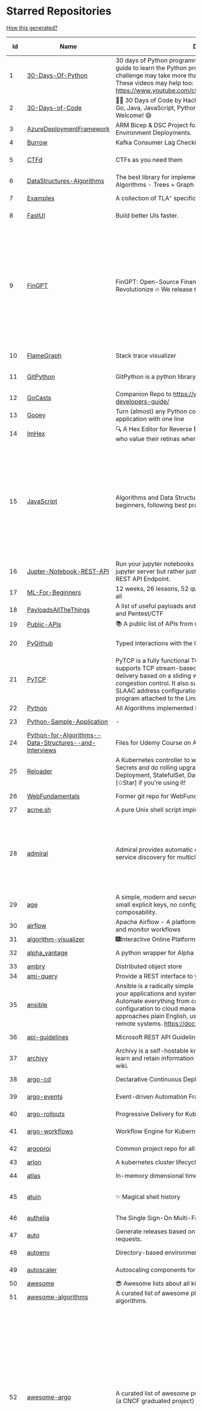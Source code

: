 # Starred Repositories  
[How this generated?](../master/USAGE.md)  
  
| Id 			| Name			| Description | Star Counts | Topics/Tags   | Last Updated 	|  
| ----------- | ----------- 	| ----------- | ----------- | ----------- 	| -----------   |  
|1|[30-Days-Of-Python](https://github.com/Asabeneh/30-Days-Of-Python.git)|30 days of Python programming challenge is a step-by-step guide to learn the Python programming language in 30 days. This challenge may take more than100 days, follow your own pace.  These videos may help too: https://www.youtube.com/channel/UC7PNRuno1rzYPb1xLa4yktw|31922||8-7-2023|  
|2|[30-Days-of-Code](https://github.com/xeoneux/30-Days-of-Code.git)|👨‍💻 30 Days of Code by HackerRank Solutions in C, C++, C#, F#, Go, Java, JavaScript, Python, Ruby, Swift & TypeScript. PRs Welcome! 😄|930||17-8-2022|  
|3|[AzureDeploymentFramework](https://github.com/brwilkinson/AzureDeploymentFramework.git)|ARM Bicep & DSC Project for Azure Infrastructure and App Environment Deployments.|144||23-12-2023|  
|4|[Burrow](https://github.com/linkedin/Burrow.git)|Kafka Consumer Lag Checking|3661|||  
|5|[CTFd](https://github.com/CTFd/CTFd.git)|CTFs as you need them|5327|ctf, security, education, flask, ctfd||  
|6|[DataStructures-Algorithms](https://github.com/rachitiitr/DataStructures-Algorithms.git)|The best library for implementation of all Data Structures and Algorithms - Trees + Graph Algorithms too!|2695||16-3-2024|  
|7|[Examples](https://github.com/tlaplus/Examples.git)|A collection of TLA⁺ specifications of varying complexities|1226||23-4-2024|  
|8|[FastUI](https://github.com/pydantic/FastUI.git)|Build better UIs faster.|7407|fastapi, pydantic, python, react||  
|9|[FinGPT](https://github.com/AI4Finance-Foundation/FinGPT.git)|FinGPT: Open-Source Financial Large Language Models!  Revolutionize 🔥    We release the trained model on HuggingFace.|11541|chatgpt, finance, fintech, large-language-models, machine-learning, nlp, prompt-engineering, pytorch, reinforcement-learning, robo-advisor, sentiment-analysis, technical-analysis, fingpt||  
|10|[FlameGraph](https://github.com/brendangregg/FlameGraph.git)|Stack trace visualizer|16451||7-11-2023|  
|11|[GitPython](https://github.com/gitpython-developers/GitPython.git)|GitPython is a python library used to interact with Git repositories.|4414|git-porcelain, git-plumbing, python-library|29-4-2024|  
|12|[GoCasts](https://github.com/StephenGrider/GoCasts.git)|Companion Repo to https://www.udemy.com/go-the-complete-developers-guide/|2036|||  
|13|[Gooey](https://github.com/chriskiehl/Gooey.git)|Turn (almost) any Python command line program into a full GUI application with one line|20383||8-5-2022|  
|14|[ImHex](https://github.com/WerWolv/ImHex.git)|🔍 A Hex Editor for Reverse Engineers, Programmers and people who value their retinas when working at 3 AM.|33037|||  
|15|[JavaScript](https://github.com/TheAlgorithms/JavaScript.git)|Algorithms and Data Structures implemented in JavaScript for beginners, following best practices.|31395|algorithm, algorithm-challenges, data-structures, cryptography, cipher, search, sort, sorting-algorithms, mathematics, conversions, hacktoberfest, javascript, algorithms-implemented, algorithms||  
|16|[Jupter-Notebook-REST-API](https://github.com/Invictify/Jupter-Notebook-REST-API.git)|Run your jupyter notebooks as a REST API endpoint. This isn't a jupyter server but rather just a way to run your notebooks as a REST API Endpoint.|75|||  
|17|[ML-For-Beginners](https://github.com/microsoft/ML-For-Beginners.git)|12 weeks, 26 lessons, 52 quizzes, classic Machine Learning for all|67052||20-2-2024|  
|18|[PayloadsAllTheThings](https://github.com/swisskyrepo/PayloadsAllTheThings.git)|A list of useful payloads and bypass for Web Application Security and Pentest/CTF|56970|||  
|19|[Public-APIs](https://github.com/n0shake/Public-APIs.git)|📚 A public list of APIs from round the web.|20928|||  
|20|[PyGithub](https://github.com/PyGithub/PyGithub.git)|Typed interactions with the GitHub API v3|6695|pygithub, python, github, github-api|19-4-2024|  
|21|[PyTCP](https://github.com/ccie18643/PyTCP.git)|PyTCP is a fully functional TCP/IP stack written in Python. It supports TCP stream-based transport with reliable packet delivery based on a sliding window mechanism and basic congestion control. It also supports IPv6/ICMPv6 protocols with SLAAC address configuration. It operates as a user space program attached to the Linux TAP interface.|330|||  
|22|[Python](https://github.com/TheAlgorithms/Python.git)|All Algorithms implemented in Python|179858|||  
|23|[Python-Sample-Application](https://github.com/uber/Python-Sample-Application.git)|-|374||9-3-2015|  
|24|[Python-for-Algorithms--Data-Structures--and-Interviews](https://github.com/jmportilla/Python-for-Algorithms--Data-Structures--and-Interviews.git)|Files for Udemy Course on Algorithms and Data Structures|2452|||  
|25|[Reloader](https://github.com/stakater/Reloader.git)|A Kubernetes controller to watch changes in ConfigMap and Secrets and do rolling upgrades on Pods with their associated Deployment, StatefulSet, DaemonSet and DeploymentConfig – [✩Star] if you're using it!|6787||28-4-2024|  
|26|[WebFundamentals](https://github.com/google/WebFundamentals.git)|Former git repo for WebFundamentals on developers.google.com|13843||10-8-2022|  
|27|[acme.sh](https://github.com/acmesh-official/acme.sh.git)|A pure Unix shell script implementing ACME client protocol|36641|||  
|28|[admiral](https://github.com/istio-ecosystem/admiral.git)|Admiral provides automatic configuration generation, syncing and service discovery for multicluster Istio service mesh|556|admiral, service-mesh, istio, k8s, multi-cluster, automation, configuration, service-discovery, multicluster, microservices, clusters||  
|29|[age](https://github.com/FiloSottile/age.git)|A simple, modern and secure encryption tool (and Go library) with small explicit keys, no config options, and UNIX-style composability.|15358|||  
|30|[airflow](https://github.com/apache/airflow.git)|Apache Airflow - A platform to programmatically author, schedule, and monitor workflows|34581||4-5-2024|  
|31|[algorithm-visualizer](https://github.com/algorithm-visualizer/algorithm-visualizer.git)|:fireworks:Interactive Online Platform that Visualizes Algorithms from Code|46222|||  
|32|[alpha_vantage](https://github.com/RomelTorres/alpha_vantage.git)|A python wrapper for Alpha Vantage API for financial data.|4165||19-3-2024|  
|33|[ambry](https://github.com/linkedin/ambry.git)|Distributed object store|1717|||  
|34|[ami-query](https://github.com/intuit/ami-query.git)|Provide a REST interface to your organization's AMIs|38|||  
|35|[ansible](https://github.com/ansible/ansible.git)|Ansible is a radically simple IT automation platform that makes your applications and systems easier to deploy and maintain. Automate everything from code deployment to network configuration to cloud management, in a language that approaches plain English, using SSH, with no agents to install on remote systems. https://docs.ansible.com.|61231||4-5-2024|  
|36|[api-guidelines](https://github.com/microsoft/api-guidelines.git)|Microsoft REST API Guidelines|22412||21-3-2024|  
|37|[archivy](https://github.com/archivy/archivy.git)|Archivy is a self-hostable knowledge repository that allows you to learn and retain information in your own personal and extensible wiki.|3148||25-7-2023|  
|38|[argo-cd](https://github.com/argoproj/argo-cd.git)|Declarative Continuous Deployment for Kubernetes|16220||3-5-2024|  
|39|[argo-events](https://github.com/argoproj/argo-events.git)|Event-driven Automation Framework for Kubernetes|2241||4-5-2024|  
|40|[argo-rollouts](https://github.com/argoproj/argo-rollouts.git)|Progressive Delivery for Kubernetes|2503||3-5-2024|  
|41|[argo-workflows](https://github.com/argoproj/argo-workflows.git)|Workflow Engine for Kubernetes|14330||4-5-2024|  
|42|[argoproj](https://github.com/argoproj/argoproj.git)|Common project repo for all Argo Projects|552||14-3-2024|  
|43|[arlon](https://github.com/arlonproj/arlon.git)|A kubernetes cluster lifecycle management and configuration tool|143|||  
|44|[atlas](https://github.com/Netflix/atlas.git)|In-memory dimensional time series database.|3391||29-4-2024|  
|45|[atuin](https://github.com/atuinsh/atuin.git)|✨ Magical shell history|17865|shell, rust, zsh, history, fish, bash|2-5-2024|  
|46|[authelia](https://github.com/authelia/authelia.git)|The Single Sign-On Multi-Factor portal for web apps|19630||5-5-2024|  
|47|[auto](https://github.com/intuit/auto.git)|Generate releases based on semantic version labels on pull requests.|2192|||  
|48|[autoenv](https://github.com/hyperupcall/autoenv.git)|Directory-based environments.|5559||18-4-2024|  
|49|[autoscaler](https://github.com/kubernetes/autoscaler.git)|Autoscaling components for Kubernetes|7636||30-4-2024|  
|50|[awesome](https://github.com/sindresorhus/awesome.git)|😎 Awesome lists about all kinds of interesting topics|301554|||  
|51|[awesome-algorithms](https://github.com/tayllan/awesome-algorithms.git)|A curated list of awesome places to learn and/or practice algorithms.|17720|||  
|52|[awesome-argo](https://github.com/akuity/awesome-argo.git)|A curated list of awesome projects and resources related to Argo (a CNCF graduated project)|1795|awesome, awesome-list, awesome-lists, argocd, argo-workflows, argo-events, argo-rollouts, machine-learning, workflow-engine, workflow-management, infrastructure-as-code, continuous-delivery, cloud-native, kubernetes, cncf, gitops, workflow-orchestration, devops, mlops, argo||  
|53|[awesome-cheatsheets](https://github.com/LeCoupa/awesome-cheatsheets.git)|👩‍💻👨‍💻 Awesome cheatsheets for popular programming languages, frameworks and development tools. They include everything you should know in one single file.|37627||15-4-2024|  
|54|[awesome-courses](https://github.com/prakhar1989/awesome-courses.git)|:books: List of awesome university courses for learning Computer Science!|53978|||  
|55|[awesome-deep-learning](https://github.com/ChristosChristofidis/awesome-deep-learning.git)|A curated list of awesome Deep Learning tutorials, projects and communities.|22887||14-11-2022|  
|56|[awesome-docker](https://github.com/veggiemonk/awesome-docker.git)|:whale: A curated list of Docker resources and projects|28455||8-4-2024|  
|57|[awesome-flask](https://github.com/humiaozuzu/awesome-flask.git)|A curated list of awesome Flask resources and plugins|11928|||  
|58|[awesome-gcp-certifications](https://github.com/sathishvj/awesome-gcp-certifications.git)|Google Cloud Platform Certification resources.|3823||28-4-2024|  
|59|[awesome-github-profile-readme](https://github.com/abhisheknaiidu/awesome-github-profile-readme.git)|😎 A curated list of awesome GitHub Profile READMEs 📝|22549|||  
|60|[awesome-go](https://github.com/avelino/awesome-go.git)|A curated list of awesome Go frameworks, libraries and software|121277|||  
|61|[awesome-k6](https://github.com/grafana/awesome-k6.git)|A curated list of awesome tools, content and projects using k6|517|load-testing, performance-monitoring, performance-testing, test-automation, testing, testing-tools, awesome, awesome-list||  
|62|[awesome-k8s-resources](https://github.com/tomhuang12/awesome-k8s-resources.git)|A curated list of awesome Kubernetes tools and resources.|3070||16-1-2024|  
|63|[awesome-kubectl-plugins](https://github.com/ishantanu/awesome-kubectl-plugins.git)|Curated list of kubectl plugins|826|||  
|64|[awesome-kubernetes](https://github.com/nubenetes/awesome-kubernetes.git)|A curated list of awesome references collected since 2018.|584||12-2-2024|  
|65|[awesome-kubernetes](https://github.com/ramitsurana/awesome-kubernetes.git)|A curated list for awesome kubernetes sources :ship::tada:|14742||18-4-2024|  
|66|[awesome-macOS](https://github.com/iCHAIT/awesome-macOS.git)|  A curated list of awesome applications, softwares, tools and shiny things for macOS.|15400||5-1-2024|  
|67|[awesome-machine-learning](https://github.com/josephmisiti/awesome-machine-learning.git)|A curated list of awesome Machine Learning frameworks, libraries and software.|63610|||  
|68|[awesome-macos-command-line](https://github.com/herrbischoff/awesome-macos-command-line.git)|Use your macOS terminal shell to do awesome things.|28426|||  
|69|[awesome-microservices](https://github.com/mfornos/awesome-microservices.git)|A curated list of Microservice Architecture related principles and technologies.|12939|||  
|70|[awesome-ml-courses](https://github.com/luspr/awesome-ml-courses.git)|Awesome free machine learning and AI courses with video lectures.|2580|machine-learning, deep-learning, reinforcement-learning, ai-courses, artificial-intelligence||  
|71|[awesome-pentest](https://github.com/enaqx/awesome-pentest.git)|A collection of awesome penetration testing resources, tools and other shiny things|20555|||  
|72|[awesome-python](https://github.com/vinta/awesome-python.git)|An opinionated list of awesome Python frameworks, libraries, software and resources.|205917|||  
|73|[awesome-python-applications](https://github.com/mahmoud/awesome-python-applications.git)|💿 Free software that works great, and also happens to be open-source Python. |16237||30-1-2024|  
|74|[awesome-sanic](https://github.com/mekicha/awesome-sanic.git)|A curated list of awesome Sanic resources and extensions|736|||  
|75|[awesome-scalability](https://github.com/binhnguyennus/awesome-scalability.git)|The Patterns of Scalable, Reliable, and Performant Large-Scale Systems|53333|||  
|76|[awesome-selfhosted](https://github.com/awesome-selfhosted/awesome-selfhosted.git)|A list of Free Software network services and web applications which can be hosted on your own servers|179007|||  
|77|[awesome-shell](https://github.com/alebcay/awesome-shell.git)|A curated list of awesome command-line frameworks, toolkits, guides and gizmos. Inspired by awesome-php.|31226|||  
|78|[awesome-sre](https://github.com/dastergon/awesome-sre.git)|A curated list of Site Reliability and Production Engineering resources.|11526|||  
|79|[awesome-sysadmin](https://github.com/awesome-foss/awesome-sysadmin.git)|A curated list of amazingly awesome open-source sysadmin resources.|22823|||  
|80|[awesome-vscode](https://github.com/viatsko/awesome-vscode.git)|🎨 A curated list of delightful VS Code packages and resources.|24295|||  
|81|[awless](https://github.com/wallix/awless.git)|A Mighty CLI for AWS|4963||10-12-2018|  
|82|[aws-cdk](https://github.com/aws/aws-cdk.git)|The AWS Cloud Development Kit is a framework for defining cloud infrastructure in code|11180||3-5-2024|  
|83|[aws-cdk-examples](https://github.com/aws-samples/aws-cdk-examples.git)|Example projects using the AWS CDK|4846|cdk, cdk-examples||  
|84|[aws-cloudformation-user-guide](https://github.com/awsdocs/aws-cloudformation-user-guide.git)|The open source version of the AWS CloudFormation User Guide|761|||  
|85|[aws-eks-best-practices](https://github.com/aws/aws-eks-best-practices.git)|A best practices guide for day 2 operations, including operational excellence, security, reliability, performance efficiency, and cost optimization.|1859|||  
|86|[azkaban](https://github.com/azkaban/azkaban.git)|Azkaban workflow manager.|4404||29-8-2023|  
|87|[azure-cli](https://github.com/Azure/azure-cli.git)|Azure Command-Line Interface|3865|||  
|88|[azure-docs-bicep-samples](https://github.com/Azure/azure-docs-bicep-samples.git)|-|71|||  
|89|[azure-functions-host](https://github.com/Azure/azure-functions-host.git)|The host/runtime that powers Azure Functions|1901||2-5-2024|  
|90|[azure-monitor-opencensus-python](https://github.com/Azure-Samples/azure-monitor-opencensus-python.git)|Sample repository demonstrating Azure Monitor exporters for Opencensus Python|23||1-6-2023|  
|91|[azure-quickstart-templates](https://github.com/Azure/azure-quickstart-templates.git)|Azure Quickstart Templates|13740||3-5-2024|  
|92|[azure-rest-api-specs](https://github.com/Azure/azure-rest-api-specs.git)|The source for REST API specifications for Microsoft Azure.|2468||4-5-2024|  
|93|[azure-sdk-for-python](https://github.com/Azure/azure-sdk-for-python.git)|This repository is for active development of the Azure SDK for Python. For consumers of the SDK we recommend visiting our public developer docs at https://docs.microsoft.com/python/azure/ or our versioned developer docs at https://azure.github.io/azure-sdk-for-python. |4281||4-5-2024|  
|94|[azure4everyone-samples](https://github.com/MarczakIO/azure4everyone-samples.git)|-|250||12-2-2022|  
|95|[backstage](https://github.com/backstage/backstage.git)|Backstage is an open platform for building developer portals|26467||4-5-2024|  
|96|[badges](https://github.com/Naereen/badges.git)|:pencil: Markdown code for lots of small badges :ribbon: :pushpin: (shields.io, forthebadge.com etc) :sunglasses:. Contributions are welcome! Please add yours!|4138|forthebadge, badges, markdown, markdown-cheatsheet, meta-badge, forthebadge-cc, restructuredtext, pokemon, python, awesome, markup|24-4-2024|  
|97|[bashhub-client](https://github.com/rcaloras/bashhub-client.git)|:cloud: Bash history in the cloud. Indexed and searchable. |1232|bash, history, cloud, shell, shell-extension, zsh, terminal||  
|98|[bcc](https://github.com/iovisor/bcc.git)|BCC - Tools for BPF-based Linux IO analysis, networking, monitoring, and more|19491|||  
|99|[benten](https://github.com/intuit/benten.git)|Chatbot Development Framework (with Slack integration for Jira and Jenkins)|133||31-3-2021|  
|100|[bhai-lang](https://github.com/DulLabs/bhai-lang.git)|A toy programming language written in Typescript|3964|||  
|101|[bicep](https://github.com/Azure/bicep.git)|Bicep is a declarative language for describing and deploying Azure resources|3128||3-5-2024|  
|102|[bitcoin](https://github.com/bitcoin/bitcoin.git)|Bitcoin Core integration/staging tree|76199|||  
|103|[blackfriday](https://github.com/russross/blackfriday.git)|Blackfriday: a markdown processor for Go|5366|||  
|104|[blockly](https://github.com/google/blockly.git)|The web-based visual programming editor.|12123|||  
|105|[boulder](https://github.com/letsencrypt/boulder.git)|An ACME-based certificate authority, written in Go. |4984||3-5-2024|  
|106|[boundary](https://github.com/hashicorp/boundary.git)|Boundary enables identity-based access management for dynamic infrastructure. |3785|||  
|107|[brackets](https://github.com/adobe/brackets.git)|An open source code editor for the web, written in JavaScript, HTML and CSS.|33292||18-3-2021|  
|108|[brooklin](https://github.com/linkedin/brooklin.git)|An extensible distributed system for reliable nearline data streaming at scale|891||29-3-2024|  
|109|[brotli](https://github.com/google/brotli.git)|Brotli compression format|13145|||  
|110|[build-your-own-x](https://github.com/codecrafters-io/build-your-own-x.git)|Master programming by recreating your favorite technologies from scratch.|259438|||  
|111|[caddy](https://github.com/caddyserver/caddy.git)|Fast and extensible multi-platform HTTP/1-2-3 web server with automatic HTTPS|53931|||  
|112|[cdk8s](https://github.com/cdk8s-team/cdk8s.git)|Define Kubernetes native apps and abstractions using object-oriented programming|4140||4-5-2024|  
|113|[cdnjs](https://github.com/cdnjs/cdnjs.git)|🤖 CDN assets - The #1 free and open source CDN built to make life easier for developers.|10161||5-5-2024|  
|114|[celery](https://github.com/celery/celery.git)|Distributed Task Queue (development branch)|23559|||  
|115|[cello](https://github.com/cello-proj/cello.git)|Run infrastructure as code (IaC) software tools including CDK, Terraform and Cloud Formation via GitOps.|268|||  
|116|[cert-manager](https://github.com/cert-manager/cert-manager.git)|Automatically provision and manage TLS certificates in Kubernetes|11493||4-5-2024|  
|117|[cfssl](https://github.com/cloudflare/cfssl.git)|CFSSL: Cloudflare's PKI and TLS toolkit|8480|||  
|118|[chaos-mesh](https://github.com/chaos-mesh/chaos-mesh.git)|A Chaos Engineering Platform for Kubernetes.|6419||3-4-2024|  
|119|[chaosmonkey](https://github.com/Netflix/chaosmonkey.git)|Chaos Monkey is a resiliency tool that helps applications tolerate random instance failures.|14554||15-7-2023|  
|120|[chartmuseum](https://github.com/helm/chartmuseum.git)|helm chart repository server|3485||21-4-2024|  
|121|[charts](https://github.com/helm/charts.git)|⚠️(OBSOLETE) Curated applications for Kubernetes|15533||21-12-2021|  
|122|[cheat.sh](https://github.com/chubin/cheat.sh.git)|the only cheat sheet you need|37500|||  
|123|[checkov](https://github.com/bridgecrewio/checkov.git)|Prevent cloud misconfigurations and find vulnerabilities during build-time in infrastructure as code, container images and open source packages with Checkov by Bridgecrew.|6557|terraform, static-analysis, aws, gcp, azure, aws-security, cloudformation, scans, compliance, kubernetes, infrastructure-as-code, devops, hacktoberfest||  
|124|[chef](https://github.com/chef/chef.git)|Chef Infra, a powerful automation platform that transforms infrastructure into code automating how infrastructure is configured, deployed and managed across any environment, at any scale|7487|||  
|125|[cilium](https://github.com/cilium/cilium.git)|eBPF-based Networking, Security, and Observability|18628||3-5-2024|  
|126|[clair](https://github.com/quay/clair.git)|Vulnerability Static Analysis for Containers|10052|containers, static-analysis, go, kubernetes, docker, oci, oci-image, vulnerabilities, clair||  
|127|[cli](https://github.com/snyk/cli.git)|Snyk CLI scans and monitors your projects for security vulnerabilities.|4788||2-5-2024|  
|128|[cli](https://github.com/cli/cli.git)|GitHub’s official command line tool|35475|||  
|129|[cli-spinners](https://github.com/sindresorhus/cli-spinners.git)|Spinners for use in the terminal|2352|||  
|130|[click](https://github.com/pallets/click.git)|Python composable command line interface toolkit|15056||1-5-2024|  
|131|[cloud-custodian](https://github.com/cloud-custodian/cloud-custodian.git)|Rules engine for cloud security, cost optimization, and governance, DSL in yaml for policies to query, filter, and take actions on resources|5229||26-4-2024|  
|132|[cluster-api](https://github.com/kubernetes-sigs/cluster-api.git)|Home for Cluster API, a subproject of sig-cluster-lifecycle|3361|k8s-sig-cluster-lifecycle||  
|133|[cobra](https://github.com/spf13/cobra.git)|A Commander for modern Go CLI interactions|36102|||  
|134|[codebytere.github.io](https://github.com/codebytere/codebytere.github.io.git)|personal website|504||18-3-2024|  
|135|[codesearch](https://github.com/google/codesearch.git)|Fast, indexed regexp search over large file trees|3493||29-3-2020|  
|136|[coding-interview-university](https://github.com/jwasham/coding-interview-university.git)|A complete computer science study plan to become a software engineer.|291063||3-5-2024|  
|137|[compose](https://github.com/docker/compose.git)|Define and run multi-container applications with Docker|32424|||  
|138|[computer-science](https://github.com/ossu/computer-science.git)|:mortar_board: Path to a free self-taught education in Computer Science!|163008|||  
|139|[conductor](https://github.com/Netflix/conductor.git)|Conductor is a microservices orchestration engine.|12912||13-12-2023|  
|140|[confd](https://github.com/kelseyhightower/confd.git)|Manage local application configuration files using templates and data from etcd or consul|8278|||  
|141|[config](https://github.com/nikitavoloboev/config.git)|Apps/CLIs/configs I use on macOS/iOS. Fish, Karabiner, Cursor..|20301|||  
|142|[consul](https://github.com/hashicorp/consul.git)|Consul is a distributed, highly available, and data center aware solution to connect and configure applications across dynamic, distributed infrastructure.|27836||4-5-2024|  
|143|[containerd](https://github.com/containerd/containerd.git)|An open and reliable container runtime|16376||4-5-2024|  
|144|[copacetic](https://github.com/project-copacetic/copacetic.git)|🧵 CLI tool for directly patching container images using reports from vulnerability scanners|793||29-4-2024|  
|145|[coredns](https://github.com/coredns/coredns.git)|CoreDNS is a DNS server that chains plugins|11824||26-4-2024|  
|146|[crouton](https://github.com/dnschneid/crouton.git)|Chromium OS Universal Chroot Environment|8496|chroot, shell, crouton, minecraft, ubuntu, debian, kali, linux, chromeos||  
|147|[cruise-control](https://github.com/linkedin/cruise-control.git)|Cruise-control is the first of its kind to fully automate the dynamic workload rebalance and self-healing of a Kafka cluster. It provides great value to Kafka users by simplifying the operation of Kafka clusters.|2653|||  
|148|[curl](https://github.com/curl/curl.git)|A command line tool and library for transferring data with URL syntax, supporting DICT, FILE, FTP, FTPS, GOPHER, GOPHERS, HTTP, HTTPS, IMAP, IMAPS, LDAP, LDAPS, MQTT, POP3, POP3S, RTMP, RTMPS, RTSP, SCP, SFTP, SMB, SMBS, SMTP, SMTPS, TELNET, TFTP, WS and WSS. libcurl offers a myriad of powerful features|34239|http, https, ftp, user-agent, client, library, curl, libcurl, c, transfer-data, ldap, mqtt, sftp, scp, imaps, gopher, pop3, transferring-data, hacktoberfest, websocket|4-5-2024|  
|149|[dailybot](https://github.com/sapumar/dailybot.git)|Simple telegram bot to remind about the daily stand up|8||23-12-2021|  
|150|[dapr](https://github.com/dapr/dapr.git)|Dapr is a portable, event-driven, runtime for building distributed applications across cloud and edge.|23316||30-4-2024|  
|151|[dashboard](https://github.com/kubernetes/dashboard.git)|General-purpose web UI for Kubernetes clusters|13863|||  
|152|[datamodel-code-generator](https://github.com/koxudaxi/datamodel-code-generator.git)|Pydantic model and dataclasses.dataclass generator for easy conversion of JSON, OpenAPI, JSON Schema, and YAML data sources.|2317||23-4-2024|  
|153|[datree](https://github.com/datreeio/datree.git)|Prevent Kubernetes misconfigurations from reaching production (again 😤 )! From code to cloud, Datree provides an E2E policy enforcement solution to run automatic checks for rule violations. See our docs: https://hub.datree.io|6410|kubernetes, policy, guardrail, best-practices, cli, static-code-analysis, datree, admission-webhook, devops, policy-management, security|1-8-2023|  
|154|[deepdiff](https://github.com/seperman/deepdiff.git)|DeepDiff: Deep Difference and search of any Python object/data. DeepHash: Hash of any object based on its contents. Delta: Use deltas to reconstruct objects by adding deltas together.|1907||8-4-2024|  
|155|[design-patterns-for-humans](https://github.com/kamranahmedse/design-patterns-for-humans.git)|An ultra-simplified explanation to design patterns|43456|||  
|156|[developer-roadmap](https://github.com/kamranahmedse/developer-roadmap.git)|Interactive roadmaps, guides and other educational content to help developers grow in their careers.|275901|||  
|157|[devops-exercises](https://github.com/bregman-arie/devops-exercises.git)|Linux, Jenkins, AWS, SRE, Prometheus, Docker, Python, Ansible, Git, Kubernetes, Terraform, OpenStack, SQL, NoSQL, Azure, GCP, DNS, Elastic, Network, Virtualization. DevOps Interview Questions|63708|||  
|158|[diagrams](https://github.com/mingrammer/diagrams.git)|:art: Diagram as Code for prototyping cloud system architectures|34967||13-4-2024|  
|159|[discourse](https://github.com/discourse/discourse.git)|A platform for community discussion. Free, open, simple.|40556||4-5-2024|  
|160|[dive](https://github.com/wagoodman/dive.git)|A tool for exploring each layer in a docker image|43723||2-2-2024|  
|161|[django](https://github.com/django/django.git)|The Web framework for perfectionists with deadlines.|76917|||  
|162|[django-health-check](https://github.com/revsys/django-health-check.git)|a pluggable app that runs a full check on the deployment, using a number of plugins to check e.g. database, queue server, celery processes, etc.|1145||3-5-2024|  
|163|[dns](https://github.com/miekg/dns.git)|DNS library in Go|7768||17-4-2024|  
|164|[dnscontrol](https://github.com/StackExchange/dnscontrol.git)|Infrastructure as code for DNS!|2933||3-5-2024|  
|165|[dnslib](https://github.com/paulc/dnslib.git)|A Python library to encode/decode DNS wire-format packets |291|||  
|166|[dnsperf](https://github.com/cobblau/dnsperf.git)|A DNS performance tool.|213||14-10-2017|  
|167|[docker-cheat-sheet](https://github.com/wsargent/docker-cheat-sheet.git)|Docker Cheat Sheet|21929||23-6-2022|  
|168|[docker-development-youtube-series](https://github.com/marcel-dempers/docker-development-youtube-series.git)|-|4999||24-10-2023|  
|169|[docker_practice](https://github.com/yeasy/docker_practice.git)|Learn and understand Docker&Container technologies, with real DevOps practice!|24232||4-2-2024|  
|170|[dockerfiles](https://github.com/jessfraz/dockerfiles.git)|Various Dockerfiles I use on the desktop and on servers.|13495||27-3-2021|  
|171|[doitlive](https://github.com/sloria/doitlive.git)|Because sometimes you need to do it live|3403|||  
|172|[dokku](https://github.com/dokku/dokku.git)|A docker-powered PaaS that helps you build and manage the lifecycle of applications|26054||4-5-2024|  
|173|[dotfiles](https://github.com/bbkane/dotfiles.git)|Configs for apps I care about|31|||  
|174|[driftctl](https://github.com/snyk/driftctl.git)|Detect, track and alert on infrastructure drift|2411||12-12-2023|  
|175|[eBPF-Package-Repository](https://github.com/l3af-project/eBPF-Package-Repository.git)|eBPF Programs|53|||  
|176|[echarts](https://github.com/apache/echarts.git)|Apache ECharts is a powerful, interactive charting and data visualization library for browser|59030|||  
|177|[echo](https://github.com/labstack/echo.git)|High performance, minimalist Go web framework|28575||15-4-2024|  
|178|[ecs-refarch-service-discovery](https://github.com/awslabs/ecs-refarch-service-discovery.git)|An EC2 Container Service Reference Architecture for providing Service Discovery to containers using CloudWatch Events, Lambda and Route 53 private hosted zones. |446||25-7-2016|  
|179|[eks-anywhere](https://github.com/aws/eks-anywhere.git)|Run Amazon EKS on your own infrastructure 🚀|1918||3-5-2024|  
|180|[eks-node-viewer](https://github.com/awslabs/eks-node-viewer.git)|EKS Node Viewer|1002|||  
|181|[emissary](https://github.com/emissary-ingress/emissary.git)|open source Kubernetes-native API gateway for microservices built on the Envoy Proxy|4284||1-5-2024|  
|182|[eng-practices](https://github.com/google/eng-practices.git)|Google's Engineering Practices documentation|19778||24-4-2024|  
|183|[engineering-blogs](https://github.com/kilimchoi/engineering-blogs.git)|A curated list of engineering blogs|29233||21-2-2024|  
|184|[envoy](https://github.com/envoyproxy/envoy.git)|Cloud-native high-performance edge/middle/service proxy|23964||3-5-2024|  
|185|[eruda](https://github.com/liriliri/eruda.git)|Console for mobile browsers|17301||5-11-2023|  
|186|[etcd](https://github.com/etcd-io/etcd.git)|Distributed reliable key-value store for the most critical data of a distributed system|46437||4-5-2024|  
|187|[every-programmer-should-know](https://github.com/mtdvio/every-programmer-should-know.git)|A collection of (mostly) technical things every software developer should know about|76879|||  
|188|[ewd998](https://github.com/tlaplus-workshops/ewd998.git)|Distributed termination detection on a ring, due to Shmuel Safra:|46||21-7-2023|  
|189|[excalidraw](https://github.com/excalidraw/excalidraw.git)|Virtual whiteboard for sketching hand-drawn like diagrams|73373|productivity, collaboration, diagrams, drawing, whiteboard, canvas, hacktoberfest||  
|190|[external-dns](https://github.com/kubernetes-sigs/external-dns.git)|Configure external DNS servers (AWS Route53, Google CloudDNS and others) for Kubernetes Ingresses and Services|7271|||  
|191|[faas](https://github.com/openfaas/faas.git)|OpenFaaS - Serverless Functions Made Simple|24549||28-4-2024|  
|192|[face_recognition](https://github.com/ageitgey/face_recognition.git)|The world's simplest facial recognition api for Python and the command line|51826|||  
|193|[faker](https://github.com/joke2k/faker.git)|Faker is a Python package that generates fake data for you.|17122||2-5-2024|  
|194|[falcon](https://github.com/falconry/falcon.git)|The no-magic web data plane API and microservices framework for Python developers, with a focus on reliability, correctness, and performance at scale.|9388||17-4-2024|  
|195|[fastapi](https://github.com/tiangolo/fastapi.git)|FastAPI framework, high performance, easy to learn, fast to code, ready for production|71192||3-5-2024|  
|196|[fastapi-cache](https://github.com/long2ice/fastapi-cache.git)|fastapi-cache is a tool to cache fastapi response and function result, with backends support redis and memcached.|1138|cache, fastapi, redis, memcached|7-12-2023|  
|197|[fastapi-code-generator](https://github.com/koxudaxi/fastapi-code-generator.git)|This code generator creates FastAPI app from an openapi file.|910||2-5-2024|  
|198|[fastapi-jwt](https://github.com/testdrivenio/fastapi-jwt.git)|secure a FastAPI app by enabling authentication using JSON Web Tokens (JWTs)|106|fastapi, jwt-authentication|31-1-2023|  
|199|[fastapi-mvc](https://github.com/fastapi-mvc/fastapi-mvc.git)|Developer productivity tool for making high-quality FastAPI production-ready APIs.|574|python, fastapi, fastapi-template, fastapi-boilerplate, mvc, kubernetes, redis-cluster, redis-operator, redis, helm, project-generator, nix||  
|200|[fastapi-utils](https://github.com/dmontagu/fastapi-utils.git)|Reusable utilities for FastAPI|1750||19-3-2023|  
|201|[fastapi-versioning](https://github.com/DeanWay/fastapi-versioning.git)|api versioning for fastapi web applications|617|||  
|202|[fastapi_client](https://github.com/dmontagu/fastapi_client.git)|FastAPI client generator|323||11-2-2021|  
|203|[fastapi_profiler](https://github.com/sunhailin-Leo/fastapi_profiler.git)|A FastAPI Middleware of joerick/pyinstrument to check your service performance.|196||4-3-2024|  
|204|[fasthttp](https://github.com/valyala/fasthttp.git)|Fast HTTP package for Go. Tuned for high performance. Zero memory allocations in hot paths. Up to 10x faster than net/http|21070||2-5-2024|  
|205|[fauxpilot](https://github.com/fauxpilot/fauxpilot.git)|FauxPilot - an open-source alternative to GitHub Copilot server|14266||29-5-2023|  
|206|[fd](https://github.com/sharkdp/fd.git)|A simple, fast and user-friendly alternative to 'find'|31680|||  
|207|[first-contributions](https://github.com/firstcontributions/first-contributions.git)|🚀✨ Help beginners to contribute to open source projects|42572|open-source, tutorial, contribution, community, tutorials, beginner, beginner-friendly, contributions, contributions-welcome, good-first-issue, help-wanted||  
|208|[fish-shell](https://github.com/fish-shell/fish-shell.git)|The user-friendly command line shell.|24607|||  
|209|[flasgger](https://github.com/flasgger/flasgger.git)|Easy OpenAPI specs and Swagger UI for your Flask API|3494||23-4-2024|  
|210|[flask](https://github.com/pallets/flask.git)|The Python micro framework for building web applications.|66445|||  
|211|[flask-app-on-azure-functions](https://github.com/Azure-Samples/flask-app-on-azure-functions.git)|A sample to run a Flask app on Azure Functions|18||18-2-2022|  
|212|[flask-celery-example](https://github.com/miguelgrinberg/flask-celery-example.git)|This repository contains the example code for my blog article Using Celery with Flask.|1177||12-9-2021|  
|213|[flask-swagger-ui](https://github.com/sveint/flask-swagger-ui.git)|Swagger UI blueprint for flask|175||24-5-2022|  
|214|[flower](https://github.com/mher/flower.git)|Real-time monitor and web admin for Celery distributed task queue|6183||17-12-2023|  
|215|[flux](https://github.com/fluxcd/flux.git)|Successor: https://github.com/fluxcd/flux2|6885|kubernetes, gitops, legacy|1-11-2022|  
|216|[forcediphttpsadapter](https://github.com/Roadmaster/forcediphttpsadapter.git)|A requests TransportAdapter allowing to force a specific IP for HTTPS connections.|54|||  
|217|[fortio](https://github.com/fortio/fortio.git)|Fortio load testing library, command line tool, advanced echo server and web UI in go (golang). Allows to specify a set query-per-second load and record latency histograms and other useful stats.|3171||10-4-2024|  
|218|[fortio-operator](https://github.com/verfio/fortio-operator.git)|Load Testing Operator within the Kubernetes cluster and outside of it.|36||18-3-2019|  
|219|[free-for-dev](https://github.com/ripienaar/free-for-dev.git)|A list of SaaS, PaaS and IaaS offerings that have free tiers of interest to devops and infradev|84137|||  
|220|[free-programming-books](https://github.com/EbookFoundation/free-programming-books.git)|:books: Freely available programming books|321025|||  
|221|[fucking-algorithm](https://github.com/labuladong/fucking-algorithm.git)|刷算法全靠套路，认准 labuladong 就够了！English version supported! Crack LeetCode, not only how, but also why. |123475||28-4-2024|  
|222|[fuzzywuzzy](https://github.com/seatgeek/fuzzywuzzy.git)|Fuzzy String Matching in Python|9124||9-9-2021|  
|223|[game_control](https://github.com/ChoudharyChanchal/game_control.git)|-|735||19-7-2020|  
|224|[git-standup](https://github.com/kamranahmedse/git-standup.git)|Recall what you did on the last working day. Psst! or be nosy and find what someone else in your team did ;-)|7537||15-3-2024|  
|225|[gitbook](https://github.com/GitbookIO/gitbook.git)|The open source frontend for GitBook doc sites|26390|||  
|226|[github-cheat-sheet](https://github.com/tiimgreen/github-cheat-sheet.git)|A list of cool features of Git and GitHub.|45768||15-10-2023|  
|227|[github1s](https://github.com/conwnet/github1s.git)|One second to read GitHub code with VS Code.|22649|||  
|228|[gitignore](https://github.com/github/gitignore.git)|A collection of useful .gitignore templates|157970|||  
|229|[glb-director](https://github.com/github/glb-director.git)|GitHub Load Balancer Director and supporting tooling.|2328|||  
|230|[gloo](https://github.com/solo-io/gloo.git)|The Feature-rich, Kubernetes-native, Next-Generation API Gateway Built on Envoy|3989||3-5-2024|  
|231|[go-leetcode](https://github.com/austingebauer/go-leetcode.git)|A collection of 100+ popular LeetCode problems solved in Go.|1760||26-11-2023|  
|232|[go-metrics](https://github.com/rcrowley/go-metrics.git)|Go port of Coda Hale's Metrics library|3430||27-12-2020|  
|233|[go-restful](https://github.com/emicklei/go-restful.git)|package for building REST-style Web Services using Go|4975|||  
|234|[go-spew](https://github.com/davecgh/go-spew.git)|Implements a deep pretty printer for Go data structures to aid in debugging|5931||30-8-2018|  
|235|[goaccess](https://github.com/allinurl/goaccess.git)|GoAccess is a real-time web log analyzer and interactive viewer that runs in a terminal in *nix systems or through your browser.|17540||2-5-2024|  
|236|[gobgp](https://github.com/osrg/gobgp.git)|BGP implemented in the Go Programming Language|3470||30-4-2024|  
|237|[golang-web-dev](https://github.com/GoesToEleven/golang-web-dev.git)|-|3296|||  
|238|[google-api-python-client](https://github.com/googleapis/google-api-python-client.git)|🐍 The official Python client library for Google's discovery based APIs.|7401||30-4-2024|  
|239|[google-cloud-python](https://github.com/googleapis/google-cloud-python.git)|Google Cloud Client Library for Python|4657||26-4-2024|  
|240|[google-maps-services-python](https://github.com/googlemaps/google-maps-services-python.git)|Python client library for Google Maps API Web Services|4358|||  
|241|[googlesre](https://github.com/google/googlesre.git)|-|155||21-3-2024|  
|242|[goreleaser](https://github.com/goreleaser/goreleaser.git)|Deliver Go binaries as fast and easily as possible|13097||3-5-2024|  
|243|[gotty](https://github.com/sorenisanerd/gotty.git)|Share your terminal as a web application|2065|||  
|244|[gotty](https://github.com/yudai/gotty.git)|Share your terminal as a web application|18450||13-12-2017|  
|245|[gping](https://github.com/orf/gping.git)|Ping, but with a graph|10318|||  
|246|[gpt-pilot](https://github.com/Pythagora-io/gpt-pilot.git)|The first real AI developer|28245|ai, codegen, developer-tools, gpt-4, coding-assistant, research-project|22-4-2024|  
|247|[graphene-django](https://github.com/graphql-python/graphene-django.git)|Build powerful, efficient, and flexible GraphQL APIs with seamless Django integration.|4234|||  
|248|[grequests](https://github.com/spyoungtech/grequests.git)|Requests + Gevent = <3|4421||8-6-2023|  
|249|[grumpy](https://github.com/giantswarm/grumpy.git)|Kubernetes Validation Admission Controller example|24||24-7-2020|  
|250|[guacamole-server](https://github.com/apache/guacamole-server.git)|Mirror of Apache Guacamole Server|2899||2-5-2024|  
|251|[halo](https://github.com/manrajgrover/halo.git)|💫 Beautiful spinners for terminal, IPython and Jupyter|2852|||  
|252|[haproxy](https://github.com/haproxy/haproxy.git)|HAProxy Load Balancer's development branch (mirror of git.haproxy.org)|4481|||  
|253|[healthchecks](https://github.com/healthchecks/healthchecks.git)|Open-source cron job and background task monitoring service, written in Python & Django|7330|cron, devops, cron-jobs, monitoring, ops, django||  
|254|[helm](https://github.com/helm/helm.git)|The Kubernetes Package Manager|26080|||  
|255|[helm-git-repo](https://github.com/yks0000/helm-git-repo.git)|A Helm Repo (Automatically build index.yaml)|1||6-4-2021|  
|256|[hey](https://github.com/rakyll/hey.git)|HTTP load generator, ApacheBench (ab) replacement|17305|||  
|257|[homebrew-cask](https://github.com/Homebrew/homebrew-cask.git)|🍻 A CLI workflow for the administration of macOS applications distributed as binaries|20554|||  
|258|[homepage](https://github.com/gethomepage/homepage.git)|A highly customizable homepage (or startpage / application dashboard) with Docker and service API integrations.|16201||4-5-2024|  
|259|[how-web-works](https://github.com/vasanthk/how-web-works.git)|What happens behind the scenes when we type www.google.com in a browser?|15749||13-3-2023|  
|260|[htmlq](https://github.com/mgdm/htmlq.git)|Like jq, but for HTML.|6935|||  
|261|[htop](https://github.com/htop-dev/htop.git)|htop - an interactive process viewer|5938|||  
|262|[http-api-design](https://github.com/interagent/http-api-design.git)|HTTP API design guide extracted from work on the Heroku Platform API|13672||16-1-2024|  
|263|[http2smugl](https://github.com/neex/http2smugl.git)|-|517||12-10-2023|  
|264|[httpstat](https://github.com/davecheney/httpstat.git)|It's like curl -v, with colours. |6497|||  
|265|[httptools](https://github.com/MagicStack/httptools.git)|Fast HTTP parser|1166|||  
|266|[hub](https://github.com/mislav/hub.git)|A command-line tool that makes git easier to use with GitHub.|22693|||  
|267|[hubot-slack](https://github.com/slackapi/hubot-slack.git)|Slack Developer Kit for Hubot|2299||25-10-2022|  
|268|[hugo](https://github.com/gohugoio/hugo.git)|The world’s fastest framework for building websites.|72633|||  
|269|[hugo-PaperMod](https://github.com/adityatelange/hugo-PaperMod.git)| A fast, clean, responsive Hugo theme.|8707||1-5-2024|  
|270|[hygieia](https://github.com/hygieia/hygieia.git)|CapitalOne  DevOps Dashboard|3778|||  
|271|[influxdb](https://github.com/influxdata/influxdb.git)|Scalable datastore for metrics, events, and real-time analytics|27807||3-5-2024|  
|272|[ingress-nginx](https://github.com/kubernetes/ingress-nginx.git)|Ingress-NGINX Controller for Kubernetes|16688||1-5-2024|  
|273|[inshellisense](https://github.com/microsoft/inshellisense.git)|IDE style command line auto complete|8096||2-5-2024|  
|274|[interactive-coding-challenges](https://github.com/donnemartin/interactive-coding-challenges.git)|120+ interactive Python coding interview challenges (algorithms and data structures).  Includes Anki flashcards.|28805||5-8-2020|  
|275|[interview](https://github.com/Olshansk/interview.git)|Everything you need to prepare for your technical interview|17541||28-1-2024|  
|276|[interview](https://github.com/mission-peace/interview.git)|Interview questions|11010|||  
|277|[ipvs](https://github.com/cloudflare/ipvs.git)|Package ipvs allows you to manage Linux IPVS services and destinations|131||8-11-2023|  
|278|[ipython](https://github.com/ipython/ipython.git)|Official repository for IPython itself. Other repos in the IPython organization contain things like the website, documentation builds, etc.|16142||26-4-2024|  
|279|[iris](https://github.com/linkedin/iris.git)|Iris is a highly configurable and flexible service for paging and messaging.|794||18-1-2024|  
|280|[it-tools](https://github.com/CorentinTh/it-tools.git)|Collection of handy online tools for developers, with great UX. |11534|vuejs, tools, tool, converter, website, frontend, developer-tools, developer-productivity, productivity, javascript, typescript||  
|281|[ivy](https://github.com/unifyai/ivy.git)|The Unified AI Framework|14016|python, machine-learning, deep-learning, neural-network, gpu, autograd, ivy, abstraction, template, tensorflow, pytorch, mxnet, numpy, jax||  
|282|[jaeger](https://github.com/jaegertracing/jaeger.git)|CNCF Jaeger, a Distributed Tracing Platform|19515|||  
|283|[javascript-algorithms](https://github.com/trekhleb/javascript-algorithms.git)|📝 Algorithms and data structures implemented in JavaScript with explanations and links to further readings|182988||9-3-2024|  
|284|[javascript-questions](https://github.com/lydiahallie/javascript-questions.git)|A long list of (advanced) JavaScript questions, and their explanations :sparkles:  |59679||10-3-2024|  
|285|[jedis](https://github.com/redis/jedis.git)|Redis Java client|11645|redis, java, jedis, redis-client, redis-cluster||  
|286|[jellyfin](https://github.com/jellyfin/jellyfin.git)|The Free Software Media System|29916|jellyfin, csharp, dotnet, hacktoberfest||  
|287|[jira](https://github.com/pycontribs/jira.git)|Python Jira library. Development chat available on https://matrix.to/#/#pycontribs:matrix.org|1889|python, jira, python3-only||  
|288|[jira](https://github.com/go-jira/jira.git)|simple jira command line client in Go|2659||27-10-2022|  
|289|[jq](https://github.com/jqlang/jq.git)|Command-line JSON processor|29120||1-5-2024|  
|290|[jsii](https://github.com/aws/jsii.git)|jsii allows code in any language to naturally interact with JavaScript classes. It is the technology that enables the AWS Cloud Development Kit to deliver polyglot libraries from a single codebase!|2562|||  
|291|[json-server](https://github.com/typicode/json-server.git)|Get a full fake REST API with zero coding in less than 30 seconds (seriously)|71285||3-5-2024|  
|292|[jsonnet](https://github.com/google/jsonnet.git)|Jsonnet - The data templating language|6761||17-4-2024|  
|293|[jsonschema](https://github.com/python-jsonschema/jsonschema.git)|An implementation of the JSON Schema specification for Python|4442||30-4-2024|  
|294|[k2tf](https://github.com/sl1pm4t/k2tf.git)|Kubernetes YAML to Terraform HCL converter|1142||5-7-2023|  
|295|[k3s](https://github.com/k3s-io/k3s.git)|Lightweight Kubernetes|26525||2-5-2024|  
|296|[k6](https://github.com/grafana/k6.git)|A modern load testing tool, using Go and JavaScript - https://k6.io|23460|||  
|297|[k6-benchmarks](https://github.com/grafana/k6-benchmarks.git)|-|30||13-10-2023|  
|298|[k6-example-woocommerce](https://github.com/grafana/k6-example-woocommerce.git)|Example k6 scripts targeting a WooCommerce deployment|39|||  
|299|[k8s-conformance](https://github.com/cncf/k8s-conformance.git)|🧪CNCF K8s Conformance Working Group|824|||  
|300|[k8sgpt](https://github.com/k8sgpt-ai/k8sgpt.git)|Giving Kubernetes Superpowers to everyone|4930||1-5-2024|  
|301|[k9s](https://github.com/derailed/k9s.git)|🐶 Kubernetes CLI To Manage Your Clusters In Style!|24980||3-5-2024|  
|302|[kafka-monitor](https://github.com/linkedin/kafka-monitor.git)|Xinfra Monitor monitors the availability of Kafka clusters by producing synthetic workloads using end-to-end pipelines to obtain derived vital statistics - E2E latency, service produce/consume availability, offsets commit availability & latency, message loss rate and more.|1993|kafka-monitor, kafka-cluster, monitor-topic, partition, broker, partition-count, leader, latency, cluster, metrics, kmf, kafka-broker, xinfra-monitor, monitor-single-clusters, reassigns-partition, jmx-metrics, clusters, xinfra, monitor, topic|22-3-2023|  
|303|[kaniko](https://github.com/GoogleContainerTools/kaniko.git)|Build Container Images In Kubernetes|13961|containers, docker, developer-tools, kubernetes|23-4-2024|  
|304|[kapacitor](https://github.com/influxdata/kapacitor.git)|Open source framework for processing, monitoring, and alerting on time series data|2284|||  
|305|[kargo](https://github.com/akuity/kargo.git)|Application lifecycle orchestration|1301||4-5-2024|  
|306|[katib](https://github.com/kubeflow/katib.git)|Automated Machine Learning on Kubernetes|1426||30-4-2024|  
|307|[katran](https://github.com/facebookincubator/katran.git)|A high performance layer 4 load balancer|4554||4-5-2024|  
|308|[kb](https://github.com/gnebbia/kb.git)|A minimalist command line knowledge base manager|3096|||  
|309|[keras-yolo2](https://github.com/experiencor/keras-yolo2.git)|Easy training on custom dataset. Various backends (MobileNet and SqueezeNet) supported. A YOLO demo to detect raccoon run entirely in brower is accessible at https://git.io/vF7vI (not on Windows).|1726|||  
|310|[kind](https://github.com/kubernetes-sigs/kind.git)|Kubernetes IN Docker - local clusters for testing Kubernetes|12799||2-5-2024|  
|311|[kopf](https://github.com/nolar/kopf.git)|A Python framework to write Kubernetes operators in just a few lines of code|1964|kubernetes, kubernetes-operator, kubernetes-operators, python, python3, framework, asyncio, operator, operators, python-framework, kopf, admission-webhook, admission-controller, admission-controllers, operator-framework, kubernetes-concepts||  
|312|[kops](https://github.com/kubernetes/kops.git)|Kubernetes Operations (kOps) - Production Grade k8s Installation, Upgrades and Management|15562||4-5-2024|  
|313|[kraken](https://github.com/uber/kraken.git)|P2P Docker registry capable of distributing TBs of data in seconds|5860|||  
|314|[krew](https://github.com/kubernetes-sigs/krew.git)|📦 Find and install kubectl plugins|6133||14-4-2024|  
|315|[ksonnet](https://github.com/ksonnet/ksonnet.git)|A CLI-supported framework that streamlines writing and deployment of Kubernetes configurations to multiple clusters.|1165||5-2-2019|  
|316|[kube-capacity](https://github.com/robscott/kube-capacity.git)|A simple CLI that provides an overview of the resource requests, limits, and utilization in a Kubernetes cluster|1970||21-2-2024|  
|317|[kube-linter](https://github.com/stackrox/kube-linter.git)|KubeLinter is a static analysis tool that checks Kubernetes YAML files and Helm charts to ensure the applications represented in them adhere to best practices.|2766|static-analysis, yaml-files, helm-charts, kubernetes, hactoberfest||  
|318|[kube2iam](https://github.com/jtblin/kube2iam.git)|kube2iam  provides different AWS IAM roles for pods running on Kubernetes|1950|||  
|319|[kubebuilder](https://github.com/kubernetes-sigs/kubebuilder.git)|Kubebuilder - SDK for building Kubernetes APIs using CRDs|7431|||  
|320|[kubeconform](https://github.com/yannh/kubeconform.git)|A FAST Kubernetes manifests validator, with support for Custom Resources!|1931|kubernetes, validation, compliance||  
|321|[kubectl-aliases](https://github.com/ahmetb/kubectl-aliases.git)|Programmatically generated handy kubectl aliases.|3266||22-11-2023|  
|322|[kubectl-cost](https://github.com/kubecost/kubectl-cost.git)|CLI for determining the cost of Kubernetes workloads|831|||  
|323|[kubectl-tree](https://github.com/ahmetb/kubectl-tree.git)|kubectl plugin to browse Kubernetes object hierarchies as a tree 🎄 (star the repo if you are using)|2833|kubectl-plugin, kubectl-plugins, kubectl||  
|324|[kubectx](https://github.com/ahmetb/kubectx.git)|Faster way to switch between clusters and namespaces in kubectl|16964|||  
|325|[kubeflow](https://github.com/kubeflow/kubeflow.git)|Machine Learning Toolkit for Kubernetes|13699||14-3-2024|  
|326|[kubernetes](https://github.com/kubernetes/kubernetes.git)|Production-Grade Container Scheduling and Management|106968|||  
|327|[kubernetes-network-policy-recipes](https://github.com/ahmetb/kubernetes-network-policy-recipes.git)|Example recipes for Kubernetes Network Policies that you can just copy paste|5499|||  
|328|[kubernetes-the-hard-way](https://github.com/kelseyhightower/kubernetes-the-hard-way.git)|Bootstrap Kubernetes the hard way. No scripts.|38955|||  
|329|[kubeshark](https://github.com/kubeshark/kubeshark.git)|The API traffic analyzer for Kubernetes providing real-time K8s protocol-level visibility, capturing and monitoring all traffic and payloads going in, out and across containers, pods, nodes and clusters. Inspired by Wireshark, purposely built for Kubernetes|10571|kubernetes, microservices, golang, rest, grpc, amqp, kafka, redis, go, microservice, microservices-application, devops, devops-tools, sniffer, observability, wireshark, cloud-native, docker, forensics, incident-response||  
|330|[kubesphere](https://github.com/kubesphere/kubesphere.git)|The container platform tailored for Kubernetes multi-cloud, datacenter, and edge management ⎈ 🖥 ☁️|14371||19-3-2024|  
|331|[kubespray](https://github.com/kubernetes-sigs/kubespray.git)|Deploy a Production Ready Kubernetes Cluster|15394||3-5-2024|  
|332|[kubetools](https://github.com/collabnix/kubetools.git)|Kubetools - Curated List of Kubernetes Tools|2527||30-4-2024|  
|333|[kubewatch](https://github.com/vmware-archive/kubewatch.git)|Watch k8s events and trigger Handlers|2444||8-4-2022|  
|334|[labs](https://github.com/docker/labs.git)|This is a collection of tutorials for learning how to use Docker with various tools. Contributions welcome.|11463|docker-tutorial, lab, swarm, docker, docker-compose, swarm-mode, orchestration, windows, dotnet, java, security, containers|18-4-2022|  
|335|[landscape](https://github.com/cncf/landscape.git)|🌄 The Cloud Native Interactive Landscape filters and sorts hundreds of projects and products, and shows details including GitHub stars, funding, first and last commits, contributor counts and headquarters location.|9138|cloud-native, landscape, cncf, svg, logo, serverless, crunchbase, wasm||  
|336|[lazydocker](https://github.com/jesseduffield/lazydocker.git)|The lazier way to manage everything docker|33373|||  
|337|[learn-python](https://github.com/trekhleb/learn-python.git)|📚 Playground and cheatsheet for learning Python. Collection of Python scripts that are split by topics and contain code examples with explanations.|15939|||  
|338|[learn-python3](https://github.com/jerry-git/learn-python3.git)|Jupyter notebooks for teaching/learning Python 3|6287||25-4-2023|  
|339|[learn-regex](https://github.com/ziishaned/learn-regex.git)|Learn regex the easy way|45164|||  
|340|[learnopencv](https://github.com/spmallick/learnopencv.git)|Learn OpenCV  : C++ and Python Examples|20427||2-5-2024|  
|341|[leetcode](https://github.com/gouthampradhan/leetcode.git)|Leetcode solutions|3250||11-11-2021|  
|342|[lens](https://github.com/lensapp/lens.git)|Lens - The way the world runs Kubernetes|22198||29-1-2024|  
|343|[lettuce](https://github.com/redis/lettuce.git)|Advanced Java Redis client for thread-safe sync, async, and reactive usage. Supports Cluster, Sentinel, Pipelining, and codecs.|5270|java, redis, asynchronous, reactive, redis-sentinel, redis-cluster, azure-redis-cache, aws-elasticache, redis-client|2-5-2024|  
|344|[life](https://github.com/cheeaun/life.git)|Life - a timeline of important events in my life|2752|||  
|345|[linkedin-skill-assessments-quizzes](https://github.com/Ebazhanov/linkedin-skill-assessments-quizzes.git)|Full reference of LinkedIn answers 2023 for skill assessments (aws-lambda, rest-api, javascript, react, git, html, jquery, mongodb, java, Go, python, machine-learning, power-point) linkedin excel test lösungen, linkedin machine learning test LinkedIn test questions and answers |28121||29-3-2024|  
|346|[linkerd2](https://github.com/linkerd/linkerd2.git)|Ultralight, security-first service mesh for Kubernetes. Main repo for Linkerd 2.x.|10375||3-5-2024|  
|347|[linux](https://github.com/torvalds/linux.git)|Linux kernel source tree|170812||3-5-2024|  
|348|[linux-insides](https://github.com/0xAX/linux-insides.git)|A little bit about a linux kernel|29400||1-9-2023|  
|349|[litmus](https://github.com/litmuschaos/litmus.git)|Litmus helps  SREs and developers practice chaos engineering in a Cloud-native way. Chaos experiments are published at the ChaosHub  (https://hub.litmuschaos.io). Community notes is at https://hackmd.io/a4Zu_sH4TZGeih-xCimi3Q|4195||3-5-2024|  
|350|[localstack](https://github.com/localstack/localstack.git)|💻 A fully functional local AWS cloud stack. Develop and test your cloud & Serverless apps offline|52230||2-5-2024|  
|351|[locust](https://github.com/locustio/locust.git)|Write scalable load tests in plain Python 🚗💨|23707||3-5-2024|  
|352|[logrus](https://github.com/sirupsen/logrus.git)|Structured, pluggable logging for Go.|24084||6-6-2023|  
|353|[lovefield](https://github.com/google/lovefield.git)|Lovefield is a relational database for web apps. Written in JavaScript, works cross-browser. Provides SQL-like APIs that are fast, safe, and easy to use.|6825|||  
|354|[machine](https://github.com/docker/machine.git)|Machine management for a container-centric world|6616|||  
|355|[manage-fastapi](https://github.com/ycd/manage-fastapi.git)|:rocket: CLI tool for FastAPI. Generating new FastAPI projects & boilerplates made easy.    |1603|fastapi, boilerplate, cli, project-generator, mongodb, postgresql, sqlite, mysql, tortoise-orm, databases, project-management-tool, project-management|1-8-2023|  
|356|[managers-playbook](https://github.com/ksindi/managers-playbook.git)|:book: Heuristics for effective management|5287||17-11-2023|  
|357|[mangum](https://github.com/jordaneremieff/mangum.git)|AWS Lambda support for ASGI applications|1603|||  
|358|[mattermost](https://github.com/mattermost/mattermost.git)|Mattermost is an open source platform for secure collaboration across the entire software development lifecycle..|28089|||  
|359|[maybe](https://github.com/maybe-finance/maybe.git)|The OS for your personal finances|26753|finance, personal-finance, postgresql, hotwire, ruby, ruby-on-rails, stimulusjs, turbo||  
|360|[memray](https://github.com/bloomberg/memray.git)|Memray is a memory profiler for Python|12572||18-4-2024|  
|361|[memtier_benchmark](https://github.com/RedisLabs/memtier_benchmark.git)|NoSQL Redis and Memcache traffic generation and benchmarking tool.|852||2-5-2024|  
|362|[mergestat-lite](https://github.com/mergestat/mergestat-lite.git)|Query git repositories with SQL. Generate reports, perform status checks, analyze codebases. 🔍 📊|3419||8-3-2024|  
|363|[metallb](https://github.com/metallb/metallb.git)|A network load-balancer implementation for Kubernetes using standard routing protocols|6640|||  
|364|[microservices-demo](https://github.com/GoogleCloudPlatform/microservices-demo.git)|Sample cloud-first application with 10 microservices showcasing Kubernetes, Istio, and gRPC.|15828||3-5-2024|  
|365|[microsoft-authentication-library-for-python](https://github.com/AzureAD/microsoft-authentication-library-for-python.git)|Microsoft Authentication Library (MSAL) for Python makes it easy to authenticate to Microsoft Entra ID. General docs are available here https://learn.microsoft.com/entra/msal/python/ Stable APIs are documented here https://msal-python.readthedocs.io. Questions can be asked on www.stackoverflow.com with tag "msal" + "python".|735|||  
|366|[minikube](https://github.com/kubernetes/minikube.git)|Run Kubernetes locally|28404||2-5-2024|  
|367|[minio](https://github.com/minio/minio.git)|The Object Store for AI Data Infrastructure|44355||4-5-2024|  
|368|[miniserve](https://github.com/svenstaro/miniserve.git)|🌟 For when you really just want to serve some files over HTTP right now!|5596||30-4-2024|  
|369|[missil](https://github.com/ericmiguel/missil.git)|Simple FastAPI declarative endpoint-level access control.|96||5-5-2024|  
|370|[mito](https://github.com/mito-ds/mito.git)|The mitosheet package, trymito.io, and other public Mito code.|2222||27-3-2024|  
|371|[mkcert](https://github.com/FiloSottile/mkcert.git)|A simple zero-config tool to make locally trusted development certificates with any names you'd like.|45851||18-4-2024|  
|372|[mkdocs-material](https://github.com/squidfunk/mkdocs-material.git)|Documentation that simply works|18355|mkdocs, theme, documentation, material-design, framework, plugins|3-5-2024|  
|373|[monkey](https://github.com/bouk/monkey.git)|Monkey patching in Go|3311||9-12-2019|  
|374|[moto](https://github.com/getmoto/moto.git)|A library that allows you to easily mock out tests based on AWS infrastructure.|7395||2-5-2024|  
|375|[ms-identity-python-webapi-azurefunctions](https://github.com/Azure-Samples/ms-identity-python-webapi-azurefunctions.git)|Python Azure Function Web API secured by Azure AD|36||4-2-2021|  
|376|[mux](https://github.com/gorilla/mux.git)|Package gorilla/mux is a powerful HTTP router and URL matcher for building Go web servers with 🦍|20197|||  
|377|[mycli](https://github.com/dbcli/mycli.git)|A Terminal Client for MySQL with AutoCompletion and Syntax Highlighting.|11268|||  
|378|[mypy](https://github.com/python/mypy.git)|Optional static typing for Python|17579||1-5-2024|  
|379|[nativefier](https://github.com/nativefier/nativefier.git)|Make any web page a desktop application|34653|nodejs, electron, linux, windows, macos, desktop-application||  
|380|[nginx-admins-handbook](https://github.com/trimstray/nginx-admins-handbook.git)|How to improve NGINX performance, security, and other important things.|13370|||  
|381|[nginx-module-vts](https://github.com/vozlt/nginx-module-vts.git)|Nginx virtual host traffic status module|3131||20-1-2024|  
|382|[ngrok](https://github.com/inconshreveable/ngrok.git)|Unified ingress for developers|23945|||  
|383|[nicstat](https://github.com/scotte/nicstat.git)|Fork of https://sourceforge.net/projects/nicstat/ to fix bugs|62||9-5-2018|  
|384|[nocode](https://github.com/kelseyhightower/nocode.git)|The best way to write secure and reliable applications. Write nothing; deploy nowhere.|59487|||  
|385|[nprogress](https://github.com/rstacruz/nprogress.git)|For slim progress bars like on YouTube, Medium, etc|25863||19-4-2020|  
|386|[nuclei](https://github.com/projectdiscovery/nuclei.git)|Fast and customizable vulnerability scanner based on simple YAML based DSL.|17312||4-5-2024|  
|387|[octant](https://github.com/vmware-archive/octant.git)|Highly extensible platform for developers to better understand the complexity of Kubernetes clusters.|6281||19-1-2023|  
|388|[octodns](https://github.com/octodns/octodns.git)|Tools for managing DNS across multiple providers|2983||29-4-2024|  
|389|[ohmyzsh](https://github.com/ohmyzsh/ohmyzsh.git)|🙃   A delightful community-driven (with 2,300+ contributors) framework for managing your zsh configuration. Includes 300+ optional plugins (rails, git, macOS, hub, docker, homebrew, node, php, python, etc), 140+ themes to spice up your morning, and an auto-update tool so that makes it easy to keep up with the latest updates from the community.|168998|||  
|390|[opa](https://github.com/open-policy-agent/opa.git)|Open Policy Agent (OPA) is an open source, general-purpose policy engine.|9156|opa, policy, declarative, json, compliance, cloud-native, authorization, doge, lolcat, open-policy-agent||  
|391|[openapi-generator](https://github.com/OpenAPITools/openapi-generator.git)|OpenAPI Generator allows generation of API client libraries (SDK generation), server stubs, documentation and configuration automatically given an OpenAPI Spec (v2, v3)|19929|||  
|392|[openapi-python-client](https://github.com/openapi-generators/openapi-python-client.git)|Generate modern Python clients from OpenAPI|1079|openapi, openapi-python-client, python3, generator, rest-api, python, fastapi, openapi-document, openapi3, openapi31||  
|393|[opencv](https://github.com/opencv/opencv.git)|Open Source Computer Vision Library|75723|||  
|394|[opencv-python](https://github.com/opencv/opencv-python.git)|Automated CI toolchain to produce precompiled opencv-python, opencv-python-headless, opencv-contrib-python and opencv-contrib-python-headless packages.|4184||31-12-2023|  
|395|[opengrok](https://github.com/oracle/opengrok.git)|OpenGrok is a fast and usable source code search and cross reference engine, written in Java|4240||18-4-2024|  
|396|[operator-sdk](https://github.com/operator-framework/operator-sdk.git)|SDK for building Kubernetes applications. Provides high level APIs, useful abstractions, and project scaffolding.|7014||1-5-2024|  
|397|[ora](https://github.com/sindresorhus/ora.git)|Elegant terminal spinner|8912|||  
|398|[ort](https://github.com/oss-review-toolkit/ort.git)|A suite of tools to automate software compliance checks.|1480|license-scan, package-scan, package-manager, dependencies, dependency-graph, license, copyright, spdx, copyright-scan, compliance, license-checking, oss-compliance, license-management, sbom, sbom-generator, open-source-licensing, ospo, cyclonedx, sca, hacktoberfest|3-5-2024|  
|399|[osquery](https://github.com/osquery/osquery.git)|SQL powered operating system instrumentation, monitoring, and analytics.|21365||3-5-2024|  
|400|[oss-fuzz](https://github.com/google/oss-fuzz.git)|OSS-Fuzz - continuous fuzzing for open source software.|9926||4-5-2024|  
|401|[outrun](https://github.com/Overv/outrun.git)|Execute a local command using the processing power of another Linux machine.|3113|||  
|402|[pace](https://github.com/CodeByZach/pace.git)|Automatically add a progress bar to your site.|15635||26-2-2024|  
|403|[packer](https://github.com/hashicorp/packer.git)|Packer is a tool for creating identical machine images for multiple platforms from a single source configuration.|14921||1-5-2024|  
|404|[pendulum](https://github.com/sdispater/pendulum.git)|Python datetimes made easy|6067|||  
|405|[perf-tools](https://github.com/brendangregg/perf-tools.git)|Performance analysis tools based on Linux perf_events (aka perf) and ftrace|9620||14-1-2020|  
|406|[pex](https://github.com/pex-tool/pex.git)|A tool for generating .pex (Python EXecutable) files, lock files and venvs.|2460||28-4-2024|  
|407|[photography](https://github.com/rampatra/photography.git)|A free online portfolio website to showcase your photos.|887|||  
|408|[pi-hole](https://github.com/pi-hole/pi-hole.git)|A black hole for Internet advertisements|46928||31-3-2024|  
|409|[pinpoint](https://github.com/pinpoint-apm/pinpoint.git)|APM, (Application Performance Management) tool for large-scale distributed systems. |13227|apm, monitoring, performance, agent, distributed-tracing, tracing||  
|410|[pipeline](https://github.com/tektoncd/pipeline.git)|A cloud-native Pipeline resource.|8290||2-5-2024|  
|411|[pipenv](https://github.com/pypa/pipenv.git)| Python Development Workflow for Humans.|24613||27-4-2024|  
|412|[ploomber](https://github.com/ploomber/ploomber.git)|The fastest ⚡️ way to build data pipelines. Develop iteratively, deploy anywhere. ☁️|3381||20-2-2024|  
|413|[pod-reaper](https://github.com/target/pod-reaper.git)|Rule based pod killing kubernetes controller|191|||  
|414|[poetry](https://github.com/python-poetry/poetry.git)|Python packaging and dependency management made easy|29577||2-5-2024|  
|415|[portainer](https://github.com/portainer/portainer.git)|Making Docker and Kubernetes management easy.|28962||2-5-2024|  
|416|[practical-kubernetes-problems](https://github.com/kubernauts/practical-kubernetes-problems.git)|Used by our Practical Kubernetes Trainings.|344|||  
|417|[pre-commit-terraform](https://github.com/antonbabenko/pre-commit-terraform.git)|pre-commit git hooks to take care of Terraform configurations 🇺🇦|3010||30-4-2024|  
|418|[predictive-horizontal-pod-autoscaler](https://github.com/jthomperoo/predictive-horizontal-pod-autoscaler.git)|Horizontal Pod Autoscaler built with predictive abilities using statistical models|328|predictive-analytics, kubernetes, autoscaler, horizontal-pod-autoscaler, predictions, statistical-models, replicas, autoscaling, go, golang, operator, operator-framework, operator-sdk, python, statsmodels||  
|419|[professional-programming](https://github.com/charlax/professional-programming.git)|A collection of learning resources for curious software engineers|45328||29-4-2024|  
|420|[professional-services](https://github.com/GoogleCloudPlatform/professional-services.git)|Common solutions and tools developed by Google Cloud's Professional Services team. This repository and its contents are not an officially supported Google product.|2733|google-cloud-platform, google-cloud-dataflow, google-cloud-ml, google-cloud-compute, gke, bigquery, solutions, tools, examples||  
|421|[profile-summary-for-github](https://github.com/tipsy/profile-summary-for-github.git)|Tool for visualizing GitHub profiles|19811||7-7-2023|  
|422|[project-based-learning](https://github.com/practical-tutorials/project-based-learning.git)|Curated list of project-based tutorials|169898|||  
|423|[project-layout](https://github.com/golang-standards/project-layout.git)|Standard Go Project Layout|46023||25-1-2024|  
|424|[projen](https://github.com/projen/projen.git)|Rapidly build modern applications with advanced configuration management|2478|cdk, constructs, aws-cdk, repository-management, repository-tools, typescript, generator, scaffolding, templates, jsii, hacktoberfest||  
|425|[prometheus](https://github.com/prometheus/prometheus.git)|The Prometheus monitoring system and time series database.|52866||3-5-2024|  
|426|[prometheus-fastapi-instrumentator](https://github.com/trallnag/prometheus-fastapi-instrumentator.git)|Instrument your FastAPI with Prometheus metrics.|815|prometheus, fastapi, metrics, exporter, instrumentation|13-3-2024|  
|427|[pulsar](https://github.com/apache/pulsar.git)|Apache Pulsar - distributed pub-sub messaging system|13763||4-5-2024|  
|428|[pulumi](https://github.com/pulumi/pulumi.git)|Pulumi - Infrastructure as Code in any programming language. Build infrastructure intuitively on any cloud using familiar languages 🚀|19966|||  
|429|[pyWhat](https://github.com/bee-san/pyWhat.git)|🐸   Identify anything. pyWhat easily lets you identify emails, IP addresses, and more. Feed it a .pcap file or some text and it'll tell you what it is! 🧙‍♀️|6364|||  
|430|[pycryptodome](https://github.com/Legrandin/pycryptodome.git)|A self-contained cryptographic library for Python|2673||20-4-2024|  
|431|[pycurl](https://github.com/pycurl/pycurl.git)|PycURL - Python interface to libcurl|1046||25-3-2024|  
|432|[pydantic](https://github.com/pydantic/pydantic.git)|Data validation using Python type hints|18798|||  
|433|[pyenv](https://github.com/pyenv/pyenv.git)|Simple Python version management|36824|||  
|434|[pygradle](https://github.com/linkedin/pygradle.git)|Using Gradle to build Python projects|584|gradle, python, linkedin|3-3-2020|  
|435|[pyinotify](https://github.com/seb-m/pyinotify.git)|Monitoring filesystems events with inotify on Linux.|2276||4-6-2015|  
|436|[pyjwt](https://github.com/jpadilla/pyjwt.git)|JSON Web Token implementation in Python|4911||22-3-2024|  
|437|[pykiteconnect](https://github.com/zerodha/pykiteconnect.git)|The official Python client library for the Kite Connect trading APIs|948||7-2-2024|  
|438|[pyscript](https://github.com/pyscript/pyscript.git)|Try PyScript: https://pyscript.com  Examples: https://tinyurl.com/pyscript-examples  Community: https://discord.gg/HxvBtukrg2|17451|||  
|439|[python-cheatsheet](https://github.com/gto76/python-cheatsheet.git)|Comprehensive Python Cheatsheet|35445|||  
|440|[python-concurrency](https://github.com/volker48/python-concurrency.git)|Code examples from my toptal engineering blog article|155||1-3-2021|  
|441|[python-container](https://github.com/googleapis/python-container.git)|This library has moved to https://github.com/googleapis/google-cloud-python/tree/main/packages/google-cloud-container|46|||  
|442|[python-decouple](https://github.com/HBNetwork/python-decouple.git)|Strict separation of config from code.|2681||1-1-2024|  
|443|[python-docs-samples](https://github.com/GoogleCloudPlatform/python-docs-samples.git)|Code samples used on cloud.google.com|6991|python, samples|3-5-2024|  
|444|[python-fire](https://github.com/google/python-fire.git)|Python Fire is a library for automatically generating command line interfaces (CLIs) from absolutely any Python object.|26344|||  
|445|[python-guide](https://github.com/realpython/python-guide.git)|Python best practices guidebook, written for humans. |27722||13-6-2023|  
|446|[python-patterns](https://github.com/faif/python-patterns.git)|A collection of design patterns/idioms in Python|39455|||  
|447|[python-prompt-toolkit](https://github.com/prompt-toolkit/python-prompt-toolkit.git)|Library for building powerful interactive command line applications in Python|8974|||  
|448|[python-slack-sdk](https://github.com/slackapi/python-slack-sdk.git)|Slack Developer Kit for Python|3791|||  
|449|[python-telegram-bot](https://github.com/python-telegram-bot/python-telegram-bot.git)|We have made you a wrapper you can't refuse|24861||4-5-2024|  
|450|[python-terraform](https://github.com/beelit94/python-terraform.git)|-|466|||  
|451|[rancher](https://github.com/rancher/rancher.git)|Complete container management platform|22553|rancher, docker, kubernetes, orchestration, cattle, containers||  
|452|[ray](https://github.com/ray-project/ray.git)|Ray is a unified framework for scaling AI and Python applications. Ray consists of a core distributed runtime and a set of AI Libraries for accelerating ML workloads.|31200|ray, distributed, parallel, machine-learning, reinforcement-learning, deep-learning, python, rllib, hyperparameter-search, optimization, data-science, automl, hyperparameter-optimization, model-selection, java, serving, deployment, pytorch, tensorflow, llm-serving|4-5-2024|  
|453|[reactjs-interview-questions](https://github.com/sudheerj/reactjs-interview-questions.git)|List of top 500 ReactJS Interview Questions & Answers....Coding exercise questions are coming soon!!|36838||13-4-2024|  
|454|[realworld](https://github.com/gothinkster/realworld.git)|"The mother of all demo apps" — Exemplary fullstack Medium.com clone powered by React, Angular, Node, Django, and many more|78347|||  
|455|[recommenders](https://github.com/recommenders-team/recommenders.git)|Best Practices on Recommendation Systems|18012||1-5-2024|  
|456|[redis](https://github.com/redis/redis.git)|Redis is an in-memory database that persists on disk. The data model is key-value, but many different kind of values are supported: Strings, Lists, Sets, Sorted Sets, Hashes, Streams, HyperLogLogs, Bitmaps.|64919||25-4-2024|  
|457|[redis-datasets](https://github.com/redis-developer/redis-datasets.git)|A Curated List of Sample Redis Datasets|76||6-12-2021|  
|458|[redis-py](https://github.com/redis/redis-py.git)|Redis Python client|12275||27-3-2024|  
|459|[redoc](https://github.com/Redocly/redoc.git)|📘  OpenAPI/Swagger-generated API Reference Documentation|22565||26-4-2024|  
|460|[request](https://github.com/request/request.git)|🏊🏾 Simplified HTTP request client.|25671||11-2-2020|  
|461|[requests](https://github.com/psf/requests.git)|A simple, yet elegant, HTTP library.|51381|||  
|462|[rest.li](https://github.com/linkedin/rest.li.git)|Rest.li is a REST+JSON framework for building robust, scalable service architectures using dynamic discovery and simple asynchronous APIs.|2435||25-4-2024|  
|463|[resume-cli](https://github.com/jsonresume/resume-cli.git)|CLI tool to easily setup a new resume 📑|4495||3-4-2024|  
|464|[resume.github.com](https://github.com/resume/resume.github.com.git)|Resumes generated using the GitHub informations|61450||5-8-2016|  
|465|[rich](https://github.com/Textualize/rich.git)|Rich is a Python library for rich text and beautiful formatting in the terminal.|47212|||  
|466|[rook](https://github.com/rook/rook.git)|Storage Orchestration for Kubernetes|11947||3-5-2024|  
|467|[rover](https://github.com/im2nguyen/rover.git)|Interactive Terraform visualization. State and configuration explorer.|2909|||  
|468|[roxy-wi](https://github.com/roxy-wi/roxy-wi.git)|Web interface for managing Haproxy, Nginx, Apache and Keepalived servers|1402|||  
|469|[rudder-server](https://github.com/rudderlabs/rudder-server.git)|Privacy and Security focused Segment-alternative, in Golang and React  |3940|||  
|470|[runc](https://github.com/opencontainers/runc.git)|CLI tool for spawning and running containers according to the OCI specification|11441|containers, docker, oci|30-4-2024|  
|471|[rust](https://github.com/rust-lang/rust.git)|Empowering everyone to build reliable and efficient software.|93209||4-5-2024|  
|472|[salt](https://github.com/saltstack/salt.git)|Software to automate the management and configuration of any infrastructure or application at scale. Get access to the Salt software package repository here: |13867||1-5-2024|  
|473|[sanic-prometheus](https://github.com/dkruchinin/sanic-prometheus.git)|Prometheus metrics for Sanic,  an async python web server|79|||  
|474|[scalene](https://github.com/plasma-umass/scalene.git)|Scalene: a high-performance, high-precision CPU, GPU, and memory profiler for Python with AI-powered optimization proposals|11183|||  
|475|[sceptre](https://github.com/Sceptre/sceptre.git)|Build better AWS infrastructure|1454||30-4-2024|  
|476|[schedule](https://github.com/dbader/schedule.git)|Python job scheduling for humans.|11498||28-4-2024|  
|477|[schema](https://github.com/keleshev/schema.git)|Schema validation just got Pythonic|2835||4-5-2024|  
|478|[school-of-sre](https://github.com/linkedin/school-of-sre.git)|At LinkedIn, we are using this curriculum for onboarding our entry-level talents into the SRE role.|7649||2-3-2024|  
|479|[scrapy](https://github.com/scrapy/scrapy.git)|Scrapy, a fast high-level web crawling & scraping framework for Python.|50970|||  
|480|[sdkman-cli](https://github.com/sdkman/sdkman-cli.git)|The SDKMAN! Command Line Interface|5859|||  
|481|[seaweedfs](https://github.com/seaweedfs/seaweedfs.git)|SeaweedFS is a fast distributed storage system for blobs, objects, files, and data lake, for billions of files! Blob store has O(1) disk seek, cloud tiering. Filer supports Cloud Drive, cross-DC active-active replication, Kubernetes, POSIX FUSE mount, S3 API, S3 Gateway, Hadoop, WebDAV, encryption, Erasure Coding.|21123||30-4-2024|  
|482|[serverless](https://github.com/serverless/serverless.git)|⚡ Serverless Framework – Use AWS Lambda and other managed cloud services to build apps that auto-scale, cost nothing when idle, and boast radically low maintenance.|46101||19-3-2024|  
|483|[service-fabric](https://github.com/microsoft/service-fabric.git)|Service Fabric is a distributed systems platform for packaging, deploying, and managing stateless and stateful distributed applications and containers at large scale.|3005||8-4-2024|  
|484|[shiv](https://github.com/linkedin/shiv.git)|shiv is a command line utility for building fully self contained Python zipapps as outlined in PEP 441, but with all their dependencies included.|1691||5-2-2024|  
|485|[signoz](https://github.com/SigNoz/signoz.git)|SigNoz is an open-source observability platform native to OpenTelemetry with logs, traces and metrics in a single application. An open-source alternative to DataDog, NewRelic, etc. 🔥 🖥.   👉  Open source Application Performance Monitoring (APM) & Observability tool|17025||1-5-2024|  
|486|[silver-surfer](https://github.com/devtron-labs/silver-surfer.git)|Kubernetes objects api-version compatibility checker and provides migration path for K8s objects and prepare it for cluster upgrades|312||1-8-2023|  
|487|[simple-kubernetes-webhook](https://github.com/slackhq/simple-kubernetes-webhook.git)|This project is aimed at illustrating how to build a fully functioning kubernetes admission webhook in the simplest way possible.|171||14-10-2021|  
|488|[skaffold](https://github.com/GoogleContainerTools/skaffold.git)|Easy and Repeatable Kubernetes Development|14687||3-5-2024|  
|489|[skipper](https://github.com/zalando/skipper.git)|An HTTP router and reverse proxy for service composition, including use cases like Kubernetes Ingress|3021||2-5-2024|  
|490|[slack](https://github.com/integrations/slack.git)|Bring your code to the conversations you care about with the GitHub and Slack integration|2931|probot-app, github-app||  
|491|[slate](https://github.com/slatedocs/slate.git)|Beautiful static documentation for your API|35860||7-2-2024|  
|492|[sonobuoy](https://github.com/vmware-tanzu/sonobuoy.git)|Sonobuoy is a diagnostic tool that makes it easier to understand the state of a Kubernetes cluster by running a set of Kubernetes conformance tests and other plugins in an accessible and non-destructive manner.|2861|||  
|493|[spacedrive](https://github.com/spacedriveapp/spacedrive.git)|Spacedrive is an open source cross-platform file explorer, powered by a virtual distributed filesystem written in Rust.|28919|file-manager, distributed-systems, cross-platform, encryption, storage, rust, typescript||  
|494|[speedtest-cli](https://github.com/sivel/speedtest-cli.git)|Command line interface for testing internet bandwidth using speedtest.net|13300||7-7-2021|  
|495|[spinner](https://github.com/briandowns/spinner.git)|Go (golang) package with 90 configurable terminal spinner/progress indicators.|2278||21-1-2024|  
|496|[sqlc](https://github.com/sqlc-dev/sqlc.git)|Generate type-safe code from SQL|11025|||  
|497|[sqlflow](https://github.com/sql-machine-learning/sqlflow.git)|Brings SQL and AI together.|5021||13-5-2022|  
|498|[ssl-cert-check](https://github.com/Matty9191/ssl-cert-check.git)|Send notifications when SSL certificates are about to expire.|710|||  
|499|[starlette](https://github.com/encode/starlette.git)|The little ASGI framework that shines. 🌟|9544|||  
|500|[starred-repo-toc](https://github.com/yks0000/starred-repo-toc.git)|Generates Markdown table for all Starred Repositories by a GitHub user.|35||5-5-2024|  
|501|[steampipe](https://github.com/turbot/steampipe.git)|Zero-ETL, infinite possibilities. Live query APIs, code & more with SQL. No DB required.|6401||3-5-2024|  
|502|[strimzi-kafka-operator](https://github.com/strimzi/strimzi-kafka-operator.git)|Apache Kafka® running on Kubernetes|4475|kafka, kubernetes, openshift, docker, messaging, enmasse, kafka-connect, kafka-streams, data-streaming, data-stream, data-streams, kubernetes-operator, kubernetes-controller, hacktoberfest||  
|503|[structlog](https://github.com/hynek/structlog.git)|Simple, powerful, and fast logging for Python.|3192|python, logging, structured-logging||  
|504|[system-design-interview](https://github.com/checkcheckzz/system-design-interview.git)|System design interview for IT companies|21081||23-12-2020|  
|505|[system-design-primer](https://github.com/donnemartin/system-design-primer.git)|Learn how to design large-scale systems. Prep for the system design interview.  Includes Anki flashcards.|255754|||  
|506|[systeminformer](https://github.com/winsiderss/systeminformer.git)|A free, powerful, multi-purpose tool that helps you monitor system resources, debug software and detect malware. Brought to you by Winsider Seminars & Solutions, Inc. @ http://www.windows-internals.com|10301|||  
|507|[telegram-bot-heroku-deploy](https://github.com/AnshumanFauzdar/telegram-bot-heroku-deploy.git)|Detailed guide to initially deploy a simple telegram python bot to heroku|43|heroku-app, telegram-bot, telegram, deploy, hacktoberfest|5-2-2022|  
|508|[teleport](https://github.com/gravitational/teleport.git)|The easiest, and most secure way to access and protect all of your infrastructure.|16598|||  
|509|[terminalizer](https://github.com/faressoft/terminalizer.git)|🦄 Record your terminal and generate animated gif images or share a web player|14968|||  
|510|[terminals-are-sexy](https://github.com/k4m4/terminals-are-sexy.git)|💥 A curated list of Terminal frameworks, plugins & resources for CLI lovers.|11969|||  
|511|[terraform](https://github.com/hashicorp/terraform.git)|Terraform enables you to safely and predictably create, change, and improve infrastructure. It is a source-available tool that codifies APIs into declarative configuration files that can be shared amongst team members, treated as code, edited, reviewed, and versioned.|41235|||  
|512|[terraform-aws-devops](https://github.com/antonbabenko/terraform-aws-devops.git)|Info about many of my Terraform, AWS, and DevOps projects.|406||1-6-2023|  
|513|[terraform-aws-documentdb-cluster](https://github.com/cloudposse/terraform-aws-documentdb-cluster.git)|Terraform module to provision a DocumentDB cluster on AWS|58||3-5-2024|  
|514|[terraform-best-practices](https://github.com/antonbabenko/terraform-best-practices.git)|Terraform Best Practices free ebook translated into 🇬🇧🇦🇪🇧🇦🇧🇷🇫🇷🇬🇪🇩🇪🇬🇷🇮🇱🇮🇳🇮🇩🇮🇹🇰🇷🇵🇱🇷🇴🇨🇳🇪🇸🇹🇷🇺🇦🇵🇰|1936||18-3-2024|  
|515|[terraform-cdk](https://github.com/hashicorp/terraform-cdk.git)|Define infrastructure resources using programming constructs and provision them using HashiCorp Terraform|4735||2-5-2024|  
|516|[terraform-course](https://github.com/wardviaene/terraform-course.git)|Course files for my Udemy course about Terraform|1564||21-2-2024|  
|517|[terraform-examples](https://github.com/Qovery/terraform-examples.git)|This repository contains ready to use Terraform examples with Qovery to create outstanding infrastructure|47||12-7-2023|  
|518|[terraform-multi-account](https://github.com/inovex/terraform-multi-account.git)|Some example how toadress multiple aws accounts with Terraform|20||12-6-2018|  
|519|[terraform-provider-restapi](https://github.com/Mastercard/terraform-provider-restapi.git)|A terraform provider to manage objects in a RESTful API|775||19-4-2024|  
|520|[terraform-switcher](https://github.com/warrensbox/terraform-switcher.git)|A command line tool to switch between different versions of terraform  (install with homebrew and more)|1307|terraform, go, golang||  
|521|[terraform-warp9](https://github.com/addamstj/terraform-warp9.git)|Code for the Terraform course|140||19-3-2024|  
|522|[terraformer](https://github.com/GoogleCloudPlatform/terraformer.git)|CLI tool to generate terraform files from existing infrastructure (reverse Terraform). Infrastructure to Code|11806|cloud, terraform, terraform-configurations, gcp, google-cloud, hcl, golang, infrastructure-as-code, aws, kubernetes|6-3-2024|  
|523|[terrascan](https://github.com/tenable/terrascan.git)|Detect compliance and security violations across Infrastructure as Code to mitigate risk before provisioning cloud native infrastructure.|4518|||  
|524|[terratest](https://github.com/gruntwork-io/terratest.git)| Terratest is a Go library that makes it easier to write automated tests for your infrastructure code.|7344||23-4-2024|  
|525|[textual](https://github.com/Textualize/textual.git)|The lean application framework for Python.  Build sophisticated user interfaces with a simple Python API. Run your apps in the terminal and a web browser.|23566|||  
|526|[tflint](https://github.com/terraform-linters/tflint.git)|A Pluggable Terraform Linter|4623|terraform, tflint||  
|527|[the-art-of-command-line](https://github.com/jlevy/the-art-of-command-line.git)|Master the command line, in one page|148959|||  
|528|[thefuck](https://github.com/nvbn/thefuck.git)|Magnificent app which corrects your previous console command.|82919|python, shell|25-1-2024|  
|529|[thefuzz](https://github.com/seatgeek/thefuzz.git)|Fuzzy String Matching in Python|2480||27-2-2024|  
|530|[thunderdome-planning-poker](https://github.com/StevenWeathers/thunderdome-planning-poker.git)|⚡ Thunderdome is an open source agile planning poker, sprint retro, and story mapping tool|379|||  
|531|[tldr](https://github.com/tldr-pages/tldr.git)|📚 Collaborative cheatsheets for console commands|48515||4-5-2024|  
|532|[toha](https://github.com/hugo-toha/toha.git)|A Hugo theme for personal portfolio|936||25-4-2024|  
|533|[tokei](https://github.com/XAMPPRocky/tokei.git)|Count your code, quickly.|10039|tokei, cloc, badge, rust, windows, linux, macos, statistics, code, cli, sloc, command-line-tool|2-5-2024|  
|534|[tox](https://github.com/tox-dev/tox.git)|Command line driven CI frontend and development task automation tool.|3528||2-5-2024|  
|535|[tqdm](https://github.com/tqdm/tqdm.git)|:zap: A Fast, Extensible Progress Bar for Python and CLI|27493|||  
|536|[trafficserver](https://github.com/apache/trafficserver.git)|Apache Traffic Server™ is a fast, scalable and extensible HTTP/1.1 and HTTP/2 compliant caching proxy server.|1726||3-5-2024|  
|537|[trufflehog](https://github.com/trufflesecurity/trufflehog.git)|Find and verify secrets|13955||4-5-2024|  
|538|[typeshed](https://github.com/python/typeshed.git)|Collection of library stubs for Python, with static types|4080|python, stub, types, typing|4-5-2024|  
|539|[udemy-downloader-gui](https://github.com/FaisalUmair/udemy-downloader-gui.git)|A desktop application for downloading Udemy Courses|6078|electron, nodejs, udemy, udemy-dl, udemy-downloader-gui, windows, mac, macos, linux, downloader||  
|540|[ultimate-go](https://github.com/hoanhan101/ultimate-go.git)|The Ultimate Go Study Guide|14937||17-9-2021|  
|541|[uvicorn-gunicorn-docker](https://github.com/tiangolo/uvicorn-gunicorn-docker.git)|Docker image with Uvicorn managed by Gunicorn for high-performance web applications in Python with performance auto-tuning.|606|uvicorn, gunicorn, asgi, web, python, async, asyncio, docker, docker-image, uvicorn-gunicorn, dockerfile, debian|21-3-2024|  
|542|[uvicorn-gunicorn-fastapi-docker](https://github.com/tiangolo/uvicorn-gunicorn-fastapi-docker.git)|Docker image with Uvicorn managed by Gunicorn for high-performance FastAPI web applications in Python with performance auto-tuning.|2534||18-3-2024|  
|543|[vector](https://github.com/Netflix/vector.git)|Vector is an on-host performance monitoring framework which exposes hand picked high resolution metrics to every engineer’s browser.|3581||10-10-2020|  
|544|[vercel](https://github.com/vercel/vercel.git)|Develop. Preview. Ship.|12184||5-5-2024|  
|545|[vim-airline](https://github.com/vim-airline/vim-airline.git)|lean & mean status/tabline for vim that's light as air|17651|vim-airline, statusline, tabline, vim, vim-plugin||  
|546|[viper](https://github.com/spf13/viper.git)|Go configuration with fangs|25874|||  
|547|[vitess](https://github.com/vitessio/vitess.git)|Vitess is a database clustering system for horizontal scaling of MySQL.|17874||3-5-2024|  
|548|[vizceral](https://github.com/Netflix/vizceral.git)|WebGL visualization for displaying animated traffic graphs|4055||28-11-2023|  
|549|[vuls](https://github.com/future-architect/vuls.git)|Agent-less vulnerability scanner for Linux, FreeBSD, Container, WordPress, Programming language libraries, Network devices|10687||2-5-2024|  
|550|[wait-for-it](https://github.com/vishnubob/wait-for-it.git)|Pure bash script to test and wait on the availability of a TCP host and port|9100||22-8-2020|  
|551|[warhol.plugin.zsh](https://github.com/unixorn/warhol.plugin.zsh.git)|Colorize command output using grc and lscolors|58|zsh-plugin, grc, lscolors, hacktoberfest|2-4-2024|  
|552|[watchdog](https://github.com/gorakhargosh/watchdog.git)|Python library and shell utilities to monitor filesystem events.|6281||12-2-2024|  
|553|[wavefront-kubernetes](https://github.com/wavefrontHQ/wavefront-kubernetes.git)|Kubernetes definitions and templates for Wavefront|9||25-10-2023|  
|554|[werkzeug](https://github.com/pallets/werkzeug.git)|The comprehensive WSGI web application library.|6549||4-5-2024|  
|555|[what-happens-when](https://github.com/alex/what-happens-when.git)|An attempt to answer the age old interview question "What happens when you type google.com into your browser and press enter?"|38884||8-2-2022|  
|556|[wtf](https://github.com/wtfutil/wtf.git)|The personal information dashboard for your terminal|15459|||  
|557|[wtfpython](https://github.com/satwikkansal/wtfpython.git)|What the f*ck Python? 😱|35079|python, wats, snippets, wtf, gotchas, documentation, pitfalls, interview-questions, python-interview-questions|7-10-2023|  
|558|[x509-certificate-exporter](https://github.com/enix/x509-certificate-exporter.git)|A Prometheus exporter to monitor x509 certificates expiration in Kubernetes clusters or standalone|596||22-4-2024|  
|559|[xdp-tutorial](https://github.com/xdp-project/xdp-tutorial.git)|XDP tutorial|2257||14-4-2024|  
|560|[yaspin](https://github.com/pavdmyt/yaspin.git)|A lightweight terminal spinner for Python with safe pipes and redirects 🎁|731|||  
|561|[youtube-dl](https://github.com/ytdl-org/youtube-dl.git)|Command-line program to download videos from YouTube.com and other video sites|128634|||  
|562|[yq](https://github.com/mikefarah/yq.git)|yq is a portable command-line YAML, JSON, XML, CSV, TOML  and properties processor|10841||22-4-2024|  
|563|[zap](https://github.com/uber-go/zap.git)|Blazing fast, structured, leveled logging in Go.|20989||29-4-2024|  
|564|[zuul](https://github.com/Netflix/zuul.git)|Zuul is a gateway service that provides dynamic routing, monitoring, resiliency, security, and more.|13211||30-4-2024|  
|565|[zx](https://github.com/google/zx.git)|A tool for writing better scripts|41753||4-5-2024|  
  
